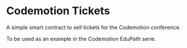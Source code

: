 # Codemotion Tickets

A simple smart contract to sell tickets for the Codemotion conference.

To be used as an example in the Codemotion EduPath serie.